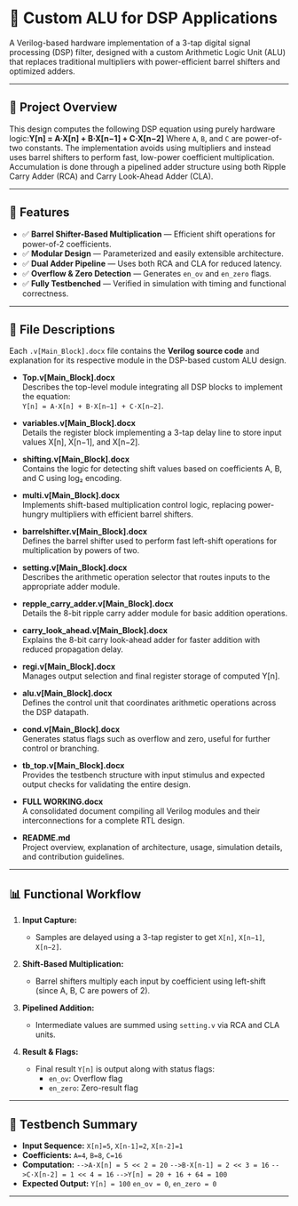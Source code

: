 # 🧠 Custom ALU for DSP Applications

A Verilog-based hardware implementation of a 3-tap digital signal processing (DSP) filter, designed with a custom Arithmetic Logic Unit (ALU) that replaces traditional multipliers with power-efficient barrel shifters and optimized adders.

---

## 🚀 Project Overview

This design computes the following DSP equation using purely hardware logic:**Y[n] = A·X[n] + B·X[n−1] + C·X[n−2]**
Where `A`, `B`, and `C` are power-of-two constants. The implementation avoids using multipliers and instead uses barrel shifters to perform fast, low-power coefficient multiplication. Accumulation is done through a pipelined adder structure using both Ripple Carry Adder (RCA) and Carry Look-Ahead Adder (CLA).

---

## 🔧 Features

- ✅ **Barrel Shifter-Based Multiplication** — Efficient shift operations for power-of-2 coefficients.
- ✅ **Modular Design** — Parameterized and easily extensible architecture.
- ✅ **Dual Adder Pipeline** — Uses both RCA and CLA for reduced latency.
- ✅ **Overflow & Zero Detection** — Generates `en_ov` and `en_zero` flags.
- ✅ **Fully Testbenched** — Verified in simulation with timing and functional correctness.

---

## 📁 File Descriptions

Each `.v[Main_Block].docx` file contains the **Verilog source code** and explanation for its respective module in the DSP-based custom ALU design.

- **Top.v[Main_Block].docx**  
  Describes the top-level module integrating all DSP blocks to implement the equation:  
  `Y[n] = A·X[n] + B·X[n−1] + C·X[n−2]`.

- **variables.v[Main_Block].docx**  
  Details the register block implementing a 3-tap delay line to store input values X[n], X[n−1], and X[n−2].

- **shifting.v[Main_Block].docx**  
  Contains the logic for detecting shift values based on coefficients A, B, and C using log₂ encoding.

- **multi.v[Main_Block].docx**  
  Implements shift-based multiplication control logic, replacing power-hungry multipliers with efficient barrel shifters.

- **barrelshifter.v[Main_Block].docx**  
  Defines the barrel shifter used to perform fast left-shift operations for multiplication by powers of two.

- **setting.v[Main_Block].docx**  
  Describes the arithmetic operation selector that routes inputs to the appropriate adder module.

- **repple_carry_adder.v[Main_Block].docx**  
  Details the 8-bit ripple carry adder module for basic addition operations.

- **carry_look_ahead.v[Main_Block].docx**  
  Explains the 8-bit carry look-ahead adder for faster addition with reduced propagation delay.

- **regi.v[Main_Block].docx**  
  Manages output selection and final register storage of computed Y[n].

- **alu.v[Main_Block].docx**  
  Defines the control unit that coordinates arithmetic operations across the DSP datapath.

- **cond.v[Main_Block].docx**  
  Generates status flags such as overflow and zero, useful for further control or branching.

- **tb_top.v[Main_Block].docx**  
  Provides the testbench structure with input stimulus and expected output checks for validating the entire design.

- **FULL WORKING.docx**  
  A consolidated document compiling all Verilog modules and their interconnections for a complete RTL design.

- **README.md**  
  Project overview, explanation of architecture, usage, simulation details, and contribution guidelines.

---

## 📊 Functional Workflow

1. **Input Capture:**
   - Samples are delayed using a 3-tap register to get `X[n]`, `X[n−1]`, `X[n−2]`.

2. **Shift-Based Multiplication:**
   - Barrel shifters multiply each input by coefficient using left-shift (since A, B, C are powers of 2).

3. **Pipelined Addition:**
   - Intermediate values are summed using `setting.v` via RCA and CLA units.

4. **Result & Flags:**
   - Final result `Y[n]` is output along with status flags:
     - `en_ov`: Overflow flag
     - `en_zero`: Zero-result flag

---

## 🧪 Testbench Summary

- **Input Sequence:** `X[n]=5`, `X[n-1]=2`, `X[n-2]=1`
- **Coefficients:** `A=4`, `B=8`, `C=16`
- **Computation:**
`-->A·X[n] = 5 << 2 = 20`
`-->B·X[n-1] = 2 << 3 = 16`
`-->C·X[n-2] = 1 << 4 = 16`
`-->Y[n] = 20 + 16 + 64 = 100`
- **Expected Output:**
`Y[n] = 100`
`en_ov = 0`, `en_zero = 0`

---
